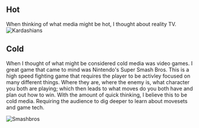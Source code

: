 ## Hot  
When thinking of what media might be hot, I thought about reality TV. 
![Kardashians](https://www.google.com/imgres?imgurl=https%3A%2F%2Fvariety.com%2Fwp-content%2Fuploads%2F2021%2F04%2FNUP_191633_0001.jpg%3Fw%3D1000&tbnid=u1YdYt0zsUnLTM&vet=12ahUKEwi40fb3tb2EAxUi2MkDHX4-BxwQMygCegQIARBb..i&imgrefurl=https%3A%2F%2Fvariety.com%2F2021%2Ftv%2Fnews%2Fandy-cohen-keeping-up-with-the-kardashians-reunion-1234945891%2F&docid=0jk0-eb9U0hSdM&w=1000&h=563&q=Keeping%20up%20with%20the%20kardashians&ved=2ahUKEwi40fb3tb2EAxUi2MkDHX4-BxwQMygCegQIARBb)
## Cold  
When I thought of what might be considered cold media was video games. I great game that came to mind was Nintendo's Super Smash Bros. This is a high speed fighting game that requires the player to be activley focused on many different things. Where they are, where the enemy is, what character you both are playing; which then leads to what moves do you both have and plan out how to win. With the amount of quick thinking, I believe this to be cold media. Requiring the audience to dig deeper to learn about movesets and game tech. 

![Smashbros]( )

